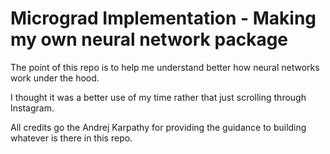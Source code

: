 # Micrograd Implementation - Making my own neural network package

The point of this repo is to help me understand better how neural networks work under the hood. 

I thought it was a better use of my time rather that just scrolling through Instagram.

All credits go the Andrej Karpathy for providing the guidance to building whatever is there in this repo. 

